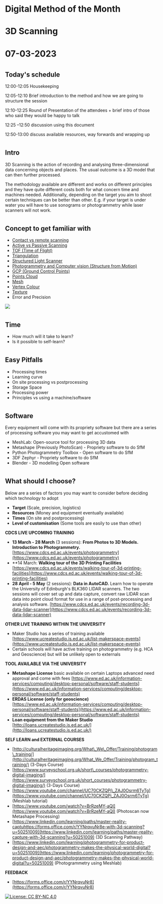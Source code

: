 # Digital Method of the Month

# 3D Scanning

# 07-03-2023

#
## Today&#39;s schedule

12:00-12:05 Housekeeping

12:05-12:10 Brief introduction to the method and how we are going to structure the session

12:10-12:25 Round of Presentation of the attendees + brief intro of those who said they would be happy to talk

12:25 –12:50 discussion using this document

12:50-13:00 discuss available resources, way forwards and wrapping up

#
## Intro

3D Scanning is the action of recording and analysing three-dimensional data concerning objects and places. The usual outcome is a 3D model that can then further processed.

The methodology available are different and works on different principles and they have quite different costs both for what concern time and machines needed. Additionally, depending on the target you aim to shoot certain techniques can be better than other. E.g. if your target is under water you will have to use sonograms or photogrammetry while laser scanners will not work.

#
## Concept to get familiar with

- [Contact vs remote scanning](https://www.aniwaa.com/guide/3d-scanners/3d-scanning-technologies-and-the-3d-scanning-process)
- [Active vs Passive Scanning](https://www.nrcan.gc.ca/maps-tools-publications/satellite-imagery-air-photos/remote-sensing-tutorials/introduction/passive-vs-active-sensing/14639)
- [TOF (Time of Flight)](https://www.terabee.com/time-of-flight-principle)
- [Triangulation](https://www.3dnatives.com/en/3d-scanner-laser-triangulation080920174-99/)
- [Structured Light Scanner](https://en.wikipedia.org/wiki/Structured-light_3D_scanner)
- [Photogrammetry and Computer vision (Structure from Motion)](https://www.geomorphology.org.uk/sites/default/files/geom_tech_chapters/2.2.2_sfm.pdf)
- [GCP (Ground Control Points)](https://www.pix4d.com/blog/why-ground-control-points-important)
- [Points Cloud](https://en.wikipedia.org/wiki/Point_cloud)
- [Mesh](https://en.wikipedia.org/wiki/Polygon_mesh)
- [Vertex Colour](https://gamedev.stackexchange.com/questions/139059/what-is-a-vertex-color)
- [Texture](https://www.sciencedirect.com/science/article/abs/pii/S2352409X17306892)
- Error and Precision

![](RackMultipart20210401-4-35lrfq_html_7ed188e86297a721.jpg)

#
## Time

- How much will it take to learn?
- Is it possible to self-learn?

#
## Easy Pitfalls

- Processing times
- Learning curve
- On site processing vs postprocessing
- Storage Space
- Processing power
- Principles vs using a machine/software

#
## Software

Every equipment will come with its propriety software but there are a series of processing software you may want to get accustomed with

- MeshLab: Open-source tool for processing 3D data
- Metashape (Previously PhotoScan) - Propriety software to do SfM
- Python Photogrammetry Toolbox - Open software to do SfM
- 3DF Zephyr - Propriety software to do SfM
- Blender - 3D modelling Open software

#
## What should I choose?

Below are a series of factors you may want to consider before deciding which technology to adopt

- **Target** (Scale, precision, logistics)
- **Resources** (Money and equipment eventually available)
- **Times** (On site and postprocessing)
- **Level of customisation** (Some tools are easily to use than other)

**CDCS LIVE UPCOMING TRAINING**

- **13 March - 28 March** (3 sessions): **From Photos to 3D Models. Introduction to Photogrammetry.** [https://www.cdcs.ed.ac.uk/events/photogrammetry](https://www.cdcs.ed.ac.uk/events/photogrammetry)
- **14 March: **Walking tour of the 3D Printing Facilities** [https://www.cdcs.ed.ac.uk/events/walking-tour-of-3d-printing-facilities](https://www.cdcs.ed.ac.uk/events/walking-tour-of-3d-printing-facilities)
- **28 April - 5 May** (2 sessions): **Data in AutoCAD.**  Learn how to operate the University of Edinburgh&#39;s BLK360 LIDAR scanners. The two sessions will cover set up and data capture, convert raw LIDAR scan data into point cloud format for use in a range of post-processing and analysis software. [https://www.cdcs.ed.ac.uk/events/recording-3d-data-lidar-scanner](https://www.cdcs.ed.ac.uk/events/recording-3d-data-lidar-scanner)


**OTHER LIVE TRAINING WITHIN THE UNIVERSITY**

- Maker Studio has a series of training available [https://www.ucreatestudio.is.ed.ac.uk/list-makerspace-events](https://www.ucreatestudio.is.ed.ac.uk/list-makerspace-events)
- Certain schools will have active training on photogrammetry (e.g. HCA and Geoscience) but will be unlikely open to externals

**TOOL AVAILABLE VIA THE UNIVERSITY**

- **Metashape License** basic available on certain Laptops advanced need approval and come with fees [https://www.ed.ac.uk/information-services/computing/desktop-personal/software/staff-students](https://www.ed.ac.uk/information-services/computing/desktop-personal/software/staff-students)
- **ERDAS License (only for geoscience)**[https://www.ed.ac.uk/information-services/computing/desktop-personal/software/staff-students](https://www.ed.ac.uk/information-services/computing/desktop-personal/software/staff-students)
- **Loan equipment from the Maker Studio** [http://loans.ucreatestudio.is.ed.ac.uk/](http://loans.ucreatestudio.is.ed.ac.uk/)

**SELF LEARN and EXTERNAL COURSES**

- [http://culturalheritageimaging.org/What\_We\_Offer/Training/photogram\_training/](http://culturalheritageimaging.org/What_We_Offer/Training/photogram_training/) (3-Days Course)
- [https://www.surveyschool.org.uk/short\_courses/photogrammetry-digital-imaging/](https://www.surveyschool.org.uk/short_courses/photogrammetry-digital-imaging/) (3-Days Course)
- [https://www.youtube.com/channel/UC70CKZQPj\_ZAJ0Osrm6TyTg](https://www.youtube.com/channel/UC70CKZQPj_ZAJ0Osrm6TyTg) (Meshlab tutorial)
- [https://www.youtube.com/watch?v=BrRzeMY-aQI](https://www.youtube.com/watch?v=BrRzeMY-aQI) (Photoscan now Metashape Processing)
- [https://www.linkedin.com/learning/paths/master-reality-captuhttps://forms.office.com/r/YYNrqvuNr8e-with-3d-scanning?u=50251009](https://www.linkedin.com/learning/paths/master-reality-capture-with-3d-scanning?u=50251009) (3D Scanning Pathway)
- [https://www.linkedin.com/learning/photogrammetry-for-product-design-and-aec/photogrammetry-makes-the-physical-world-digital?u=50251009](https://www.linkedin.com/learning/photogrammetry-for-product-design-and-aec/photogrammetry-makes-the-physical-world-digital?u=50251009) (Photogrammetry using Meshlab)

**FEEDBACK**

- [https://forms.office.com/r/YYNrqvuNr8](https://forms.office.com/r/YYNrqvuNr8)


[![License: CC BY-NC 4.0](https://licensebuttons.net/l/by-nc/4.0/80x15.png)](https://creativecommons.org/licenses/by-nc/4.0/)
